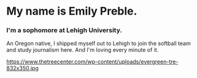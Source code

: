 # My name is Emily Preble.
### I'm a sophomore at Lehigh University.

An Oregon native, I shipped myself out to Lehigh to join the softball team and study journalism here. And I'm loving every minute of it.

https://www.thetreecenter.com/wp-content/uploads/evergreen-tre-832x350.jpg
